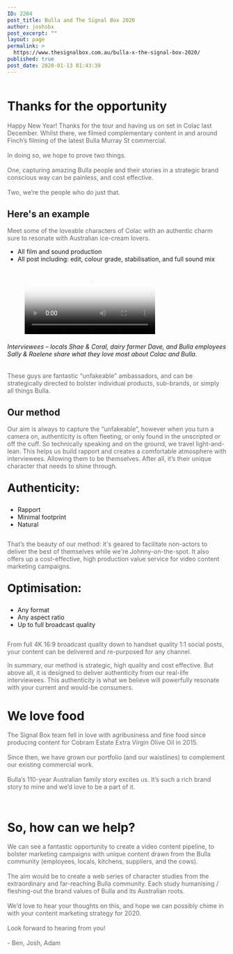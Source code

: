 ```yaml
---
ID: 2204
post_title: Bulla and The Signal Box 2020
author: joshsbx
post_excerpt: ""
layout: page
permalink: >
  https://www.thesignalbox.com.au/bulla-x-the-signal-box-2020/
published: true
post_date: 2020-01-13 01:43:39
---
```

<!-- wp:image {"id":1976,"align":"center","className":"logo"} -->
<div class="wp-block-image logo"><figure class="aligncenter"><img src="https://www.thesignalbox.com.au/wp-content/uploads/2019/10/SBX_Yellow_1901_300-250x249.png" alt="" class="wp-image-1976"/></figure></div>
<!-- /wp:image -->

<!-- wp:columns -->
<div class="wp-block-columns has-2-columns"><!-- wp:column -->
<div class="wp-block-column"><!-- wp:paragraph -->
<p></p>
<!-- /wp:paragraph --></div>
<!-- /wp:column -->

<!-- wp:column -->
<div class="wp-block-column"></div>
<!-- /wp:column --></div>
<!-- /wp:columns -->

<!-- wp:heading {"level":1} -->
<h1><strong>Thanks&nbsp;for&nbsp;the</strong> <strong>opportunity</strong></h1>
<!-- /wp:heading -->

<!-- wp:paragraph {"customTextColor":"#666767","className":"gray-text-block"} -->
<p style="color:#666767" class="has-text-color gray-text-block">Happy New Year! Thanks for the tour and having us on set in Colac last December. Whilst there, we filmed complementary content in and around Finch’s filming of the latest Bulla Murray St commercial.<br><br>In doing so, we hope to prove two things.<br><br>One, capturing amazing Bulla people and their stories in a strategic brand conscious way can be painless, and cost effective.<br><br>Two, we’re the people who do just that.<br></p>
<!-- /wp:paragraph -->

<!-- wp:columns {"className":"one-two-blocks"} -->
<div class="wp-block-columns has-2-columns one-two-blocks"><!-- wp:column {"className":"remove-mobile"} -->
<div class="wp-block-column remove-mobile"><!-- wp:paragraph {"className":"remove-mobile"} -->
<p class="remove-mobile"></p>
<!-- /wp:paragraph --></div>
<!-- /wp:column -->

<!-- wp:column -->
<div class="wp-block-column"><!-- wp:heading -->
<h2><strong>Here's&nbsp;an&nbsp;example</strong></h2>
<!-- /wp:heading -->

<!-- wp:paragraph {"customTextColor":"#666767","className":"gray-text-block"} -->
<p style="color:#666767" class="has-text-color gray-text-block">Meet some of the loveable characters of Colac with an authentic charm sure to resonate with Australian ice-cream lovers.</p>
<!-- /wp:paragraph --></div>
<!-- /wp:column --></div>
<!-- /wp:columns -->

<!-- wp:columns {"className":"one-two-blocks"} -->
<div class="wp-block-columns has-2-columns one-two-blocks"><!-- wp:column -->
<div class="wp-block-column"><!-- wp:block {"ref":1303} /-->

<!-- wp:list {"className":"no_bullet"} -->
<ul class="no_bullet"><li class="leaf">All film and sound production</li><li class="leaf"> All post including: edit, colour grade, stabilisation, and full sound mix</li></ul>
<!-- /wp:list --></div>
<!-- /wp:column -->

<!-- wp:column -->
<div class="wp-block-column"><!-- wp:video {"id":2324,"align":"center"} -->
<figure class="wp-block-video aligncenter"><video controls poster="https://www.thesignalbox.com.au/wp-content/uploads/2020/01/Bulla-BTS-Edit-Thumbnail.jpg" src="https://www.thesignalbox.com.au/wp-content/uploads/2020/01/BULLA_V2.3.mp4"></video></figure>
<!-- /wp:video -->

<!-- wp:heading {"level":6} -->
<h6>Interviewees – locals Shae &amp; Coral, dairy farmer Dave, and Bulla employees Sally &amp; Raelene share what they love most about Colac and Bulla.</h6>
<!-- /wp:heading -->

<!-- wp:paragraph {"customTextColor":"#666767","className":"gray-text-block"} -->
<p style="color:#666767" class="has-text-color gray-text-block">These guys are fantastic “unfakeable” ambassadors, and can be strategically directed to bolster individual products, sub-brands, or simply all things Bulla.<br></p>
<!-- /wp:paragraph --></div>
<!-- /wp:column --></div>
<!-- /wp:columns -->

<!-- wp:columns {"className":"one-two-blocks"} -->
<div class="wp-block-columns has-2-columns one-two-blocks"><!-- wp:column {"className":"remove-mobile"} -->
<div class="wp-block-column remove-mobile"><!-- wp:paragraph {"className":"remove-mobile"} -->
<p class="remove-mobile"></p>
<!-- /wp:paragraph --></div>
<!-- /wp:column -->

<!-- wp:column -->
<div class="wp-block-column"><!-- wp:heading -->
<h2><strong>Our&nbsp;method</strong></h2>
<!-- /wp:heading -->

<!-- wp:paragraph {"customTextColor":"#666767","className":"gray-text-block"} -->
<p style="color:#666767" class="has-text-color gray-text-block">Our aim is always to capture the “unfakeable”, however when you turn a camera on, authenticity is often fleeting, or only found in the unscripted or off the cuff. So technically speaking and on the ground, we travel light-and-lean. This helps us build rapport and creates a comfortable atmosphere with interviewees. Allowing them to be themselves. After all, it’s their unique character that needs to shine through.</p>
<!-- /wp:paragraph --></div>
<!-- /wp:column --></div>
<!-- /wp:columns -->

<!-- wp:columns {"className":"one-two-blocks"} -->
<div class="wp-block-columns has-2-columns one-two-blocks"><!-- wp:column -->
<div class="wp-block-column"><!-- wp:paragraph {"customFontSize":26,"className":"has-text-color has-medium-font-size has-luminous-vivid-amber-color revealOnScroll"} -->
<p style="font-size:26px" class="has-text-color has-medium-font-size has-luminous-vivid-amber-color revealOnScroll"><strong>Authenticity:</strong></p>
<!-- /wp:paragraph -->

<!-- wp:list {"className":"no_bullet"} -->
<ul class="no_bullet"><li>Rapport</li><li>Minimal footprint</li><li>Natural</li></ul>
<!-- /wp:list --></div>
<!-- /wp:column -->

<!-- wp:column -->
<div class="wp-block-column"><!-- wp:columns {"className":"remove-mobile"} -->
<div class="wp-block-columns has-2-columns remove-mobile"><!-- wp:column -->
<div class="wp-block-column"><!-- wp:image {"id":2589,"className":"help"} -->
<figure class="wp-block-image help"><img src="https://www.thesignalbox.com.au/wp-content/uploads/2020/01/sbx_ratioTemplate_V2_Mask-250x191.png" alt="" class="wp-image-2589"/></figure>
<!-- /wp:image --></div>
<!-- /wp:column -->

<!-- wp:column -->
<div class="wp-block-column"><!-- wp:paragraph {"className":"remove-mobile"} -->
<p class="remove-mobile"></p>
<!-- /wp:paragraph --></div>
<!-- /wp:column --></div>
<!-- /wp:columns -->

<!-- wp:paragraph {"customTextColor":"#666767","className":"gray-text-block"} -->
<p style="color:#666767" class="has-text-color gray-text-block">That’s the beauty of our method: it's geared to facilitate non-actors to deliver the best of themselves while we're Johnny-on-the-spot. It also offers up a cost-effective, high production value service for video content marketing campaigns.</p>
<!-- /wp:paragraph --></div>
<!-- /wp:column --></div>
<!-- /wp:columns -->

<!-- wp:columns {"className":"one-two-blocks"} -->
<div class="wp-block-columns has-2-columns one-two-blocks"><!-- wp:column -->
<div class="wp-block-column"><!-- wp:paragraph {"customFontSize":26,"className":"has-text-color has-medium-font-size has-luminous-vivid-amber-color revealOnScroll"} -->
<p style="font-size:26px" class="has-text-color has-medium-font-size has-luminous-vivid-amber-color revealOnScroll"><strong>Optimisation:</strong></p>
<!-- /wp:paragraph -->

<!-- wp:list {"className":"no_bullet"} -->
<ul class="no_bullet"><li class="leaf">Any format</li><li class="leaf">Any aspect ratio</li><li class="leaf">Up to full broadcast quality</li></ul>
<!-- /wp:list --></div>
<!-- /wp:column -->

<!-- wp:column -->
<div class="wp-block-column"><!-- wp:image {"id":2591,"className":"remove-mobile"} -->
<figure class="wp-block-image remove-mobile"><img src="https://www.thesignalbox.com.au/wp-content/uploads/2020/01/sbx_ratioTemplate_V2-700x196.png" alt="" class="wp-image-2591"/></figure>
<!-- /wp:image -->

<!-- wp:paragraph {"customTextColor":"#666767","className":"gray-text-block"} -->
<p style="color:#666767" class="has-text-color gray-text-block">From full 4K 16:9 broadcast quality down to handset quality 1:1 social posts, your content can be delivered and re-purposed for any channel.<br></p>
<!-- /wp:paragraph --></div>
<!-- /wp:column --></div>
<!-- /wp:columns -->

<!-- wp:paragraph {"customTextColor":"#666767","className":"gray-text-block"} -->
<p style="color:#666767" class="has-text-color gray-text-block">In summary, our method is strategic, high quality and cost effective. But above all, it is designed to deliver authenticity from our real-life interviewees. This authenticity is what we believe will powerfully resonate with your current and would-be consumers.</p>
<!-- /wp:paragraph -->

<!-- wp:columns {"className":"remove-mobile"} -->
<div class="wp-block-columns has-2-columns remove-mobile"><!-- wp:column -->
<div class="wp-block-column"><!-- wp:paragraph -->
<p></p>
<!-- /wp:paragraph --></div>
<!-- /wp:column -->

<!-- wp:column -->
<div class="wp-block-column"></div>
<!-- /wp:column --></div>
<!-- /wp:columns -->

<!-- wp:columns -->
<div class="wp-block-columns has-2-columns"><!-- wp:column -->
<div class="wp-block-column"><!-- wp:paragraph -->
<p></p>
<!-- /wp:paragraph --></div>
<!-- /wp:column -->

<!-- wp:column -->
<div class="wp-block-column"></div>
<!-- /wp:column --></div>
<!-- /wp:columns -->

<!-- wp:heading {"level":1} -->
<h1><strong>We love&nbsp;food</strong></h1>
<!-- /wp:heading -->

<!-- wp:paragraph {"customTextColor":"#666767","className":"gray-text-block"} -->
<p style="color:#666767" class="has-text-color gray-text-block">The Signal Box team fell in love with agribusiness and fine food since producing content for Cobram Estate Extra Virgin Olive Oil in 2015.<br><br>Since then, we have grown our portfolio (and our waistlines) to complement our existing commercial work.<br><br>Bulla’s 110-year Australian family story excites us. It’s such a rich brand story to mine and we’d love to be a part of it.</p>
<!-- /wp:paragraph -->

<!-- wp:columns {"className":"remove-mobile"} -->
<div class="wp-block-columns has-2-columns remove-mobile"><!-- wp:column -->
<div class="wp-block-column"><!-- wp:image {"id":2569,"align":"center","className":"remove-mobile"} -->
<div class="wp-block-image remove-mobile"><figure class="aligncenter"><img src="https://www.thesignalbox.com.au/wp-content/uploads/2020/01/Bulla-Logo-Array_V5_01.png" alt="" class="wp-image-2569"/></figure></div>
<!-- /wp:image --></div>
<!-- /wp:column -->

<!-- wp:column -->
<div class="wp-block-column"><!-- wp:image {"id":2570,"align":"center"} -->
<div class="wp-block-image"><figure class="aligncenter"><img src="https://www.thesignalbox.com.au/wp-content/uploads/2020/01/Bulla-Logo-Array_V5_02-700x374.png" alt="" class="wp-image-2570"/></figure></div>
<!-- /wp:image --></div>
<!-- /wp:column --></div>
<!-- /wp:columns -->

<!-- wp:columns {"className":"remove-desktop"} -->
<div class="wp-block-columns has-2-columns remove-desktop"><!-- wp:column -->
<div class="wp-block-column"><!-- wp:paragraph -->
<p></p>
<!-- /wp:paragraph --></div>
<!-- /wp:column -->

<!-- wp:column -->
<div class="wp-block-column"></div>
<!-- /wp:column --></div>
<!-- /wp:columns -->

<!-- wp:heading {"level":1} -->
<h1><strong>So, how can we help?</strong></h1>
<!-- /wp:heading -->

<!-- wp:paragraph {"customTextColor":"#666767","className":"gray-text-block"} -->
<p style="color:#666767" class="has-text-color gray-text-block">We can see a fantastic opportunity to create a video content pipeline, to bolster marketing campaigns with unique content drawn from the Bulla community (employees, locals, kitchens, suppliers, and the cows).<br><br>The aim would be to create a web&nbsp;series of character studies from the extraordinary and far-reaching Bulla community. Each study humanising / fleshing-out the brand values of Bulla and its Australian roots. <br><br>We’d love to hear your thoughts on this, and hope we can possibly chime in with your content marketing strategy for 2020.<br><br>Look forward to hearing from you!<br><br>- Ben, Josh, Adam</p>
<!-- /wp:paragraph -->

<!-- wp:columns -->
<div class="wp-block-columns has-2-columns"><!-- wp:column -->
<div class="wp-block-column"><!-- wp:paragraph -->
<p></p>
<!-- /wp:paragraph --></div>
<!-- /wp:column -->

<!-- wp:column -->
<div class="wp-block-column"></div>
<!-- /wp:column --></div>
<!-- /wp:columns -->

<!-- wp:image {"id":1976,"align":"center","className":"logo"} -->
<div class="wp-block-image logo"><figure class="aligncenter"><img src="https://www.thesignalbox.com.au/wp-content/uploads/2019/10/SBX_Yellow_1901_300-250x249.png" alt="" class="wp-image-1976"/></figure></div>
<!-- /wp:image -->